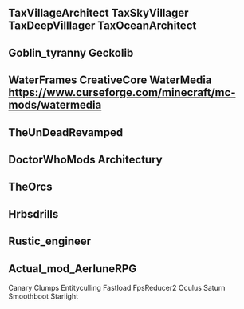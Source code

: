 TaxVillageArchitect
TaxSkyVillager
TaxDeepVilllager
TaxOceanArchitect
------------
Goblin_tyranny
Geckolib
------------
WaterFrames
CreativeCore
WaterMedia  https://www.curseforge.com/minecraft/mc-mods/watermedia
------------
TheUnDeadRevamped
------------
DoctorWhoMods
Architectury
------------
TheOrcs
------------
Hrbsdrills
------------
Rustic_engineer
------------
Actual_mod_AerluneRPG
------------
Canary
Clumps
Entityculling
Fastload
FpsReducer2
Oculus
Saturn
Smoothboot
Starlight
